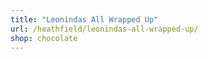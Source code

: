 ```yaml
---
title: "Leonindas All Wrapped Up"
url: /heathfield/leonindas-all-wrapped-up/
shop: chocolate
---
```

